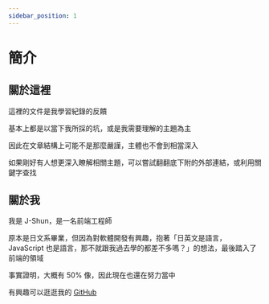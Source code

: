 ```yaml
---
sidebar_position: 1
---
```


# 簡介

## 關於這裡

這裡的文件是我學習紀錄的反饋

基本上都是以當下我所採的坑，或是我需要理解的主題為主

因此在文章結構上可能不是那麼嚴謹，主體也不會到相當深入

如果剛好有人想更深入瞭解相關主題，可以嘗試翻翻底下附的外部連結，或利用關鍵字查找

## 關於我

我是 J-Shun，是一名前端工程師

原本是日文系畢業，但因為對軟體開發有興趣，抱著「日英文是語言，JavaScript 也是語言，那不就跟我過去學的都差不多嗎？」的想法，最後踏入了前端的領域

事實證明，大概有 50% 像，因此現在也還在努力當中

有興趣可以逛逛我的 [GitHub](https://github.com/J-Shun)
